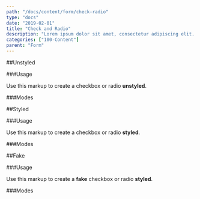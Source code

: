 ```yaml
---
path: "/docs/content/form/check-radio"
type: "docs"
date: "2019-02-01"
title: "Check and Radio"
description: "Lorem ipsum dolor sit amet, consectetur adipiscing elit. Nunc tempus laoreet leo sit amet iaculis."
categories: ["100-Content"]
parent: "Form"
---
```


##Unstyled

###Usage

Use this markup to create a checkbox or radio **unstyled**.

<script type="text/plain" class="language-markup">
  <div class="form-item">
    <input type="checkbox" id="checkbox-unstyled" class="unstyled">
    <label class="form-label" for="checkbox-unstyled">
      <!-- content -->
    </label>
  </div>

  <div class="form-item">
    <input type="radio" id="radio-unstyled" name="radio-unstyled" class="unstyled">
    <label class="form-label" for="radio-unstyled">
      <!-- content -->
    </label>
  </div>
</script>

###Modes

<demo>
  <demovanilla src="demos/docs/content/form/check-radio-unstyled-block" name="block">
  </demovanilla>
  <demovanilla src="demos/docs/content/form/check-radio-unstyled-inline" name="inline">
  </demovanilla>
  <demovanilla src="demos/docs/content/form/check-radio-unstyled-disabled" name="disabled">
  </demovanilla>
</demo>

##Styled

###Usage

Use this markup to create a checkbox or radio **styled**.

<script type="text/plain" class="language-markup">
  <div class="form-item">
    <input type="checkbox" id="checkbox-styled">
    <label class="form-label" for="checkbox-styled">
      <!-- content -->
    </label>
  </div>

  <div class="form-item">
    <input type="radio" id="radio-styled" name="radio-styled">
    <label class="form-label" for="radio-styled">
      <!-- content -->
    </label>
  </div>
</script>

###Modes

<demo>
  <demovanilla src="demos/docs/content/form/check-radio-styled-block" name="block">
  </demovanilla>
  <demovanilla src="demos/docs/content/form/check-radio-styled-inline" name="inline">
  </demovanilla>
  <demovanilla src="demos/docs/content/form/check-radio-styled-disabled" name="disabled">
  </demovanilla>
</demo>

##Fake

###Usage

Use this markup to create a **fake** checkbox or radio **styled**.

<script type="text/plain" class="language-markup">
  <div class="form-item">
    <div class="checkbox-styled">
      <!-- content -->
    </div>
  </div>

  <div class="form-item">
    <div class="radio-styled">
      <!-- content -->
    </div>
  </div>
</script>

###Modes

<demo>
  <demovanilla src="demos/docs/content/form/check-radio-fake-block" name="block">
  </demovanilla>
  <demovanilla src="demos/docs/content/form/check-radio-fake-inline" name="inline">
  </demovanilla>
  <demovanilla src="demos/docs/content/form/check-radio-fake-disabled" name="disabled">
  </demovanilla>
</demo>
